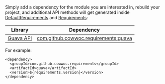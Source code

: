 Simply add a dependency for the module you are interested in, rebuild your project, and additional API methods will get generated inside [DefaultRequirements](https://cowwoc.github.io/requirements.java/6.0.2/docs/api/com.github.cowwoc.requirements/com/github/cowwoc/requirements/DefaultRequirements.html) and [Requirements](https://cowwoc.github.io/requirements.java/6.0.2/docs/api/com.github.cowwoc.requirements/com/github/cowwoc/requirements/Requirements.html):

| Library                                                       | Dependency |
|---------------------------------------------------------------|------------|
| [Guava API](https://guava.dev/releases/28.0-jre/api/docs/)    | [com.github.cowwoc.requirements:guava](https://search.maven.org/search?q=g:com.github.cowwoc.requirements%20AND%20a:guava) |

For example:
```
<dependency>
  <groupId>com.github.cowwoc.requirements</groupId>
  <artifactId>guava</artifactId>
  <version>${requirements.version}</version>
</dependency>
```
